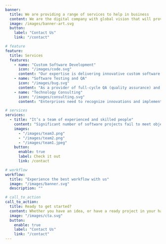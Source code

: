 ```yaml
---
banner:
  title: We are providing a range of services to help in business
  content: We are the digital company with global vision that will provide you consultancy services, development and maintenance solutions, and evolved technology services. Veedux is a high value IT services and digital transformation consulting
  image: /images/banner-art.svg
  button:
    label: "Contact Us"
    link: "/contact"

# feature
feature:
  title: Services
  features:
    - name: "Custom Software Development"
      icon: "/images/code.svg"
      content: "Our expertise is delivering innovative custom software solutions in accordance with specific user requirements. With Veedux, you get the confidence and convenience because we are ready to listen and provide you with the best possible solution. We always adjust our process to suit your specific needs!"
    - name: "Software Testing and QA"
      icon: "/images/bug.svg"
      content: "As a provider of full-cycle QA (quality assurance) and application testing we offer a package of services designed to help companies achieve their software testing objectives and minimize costs. Boost your software testing effort with outsourced software testing services from Veedux."
    - name: "Technology Consulting"
      icon: "/images/consulting.svg"
      content: "Enterprises need to recognize innovations and implement them to be ahead of the mainstream. From resolving specific IT related issues to strategic business transformation fueled by IT, Veedux delivers technology consulting services to companies across various domain areas."

# services
services:
  - title: "It’s a team of experienced and skilled people"
    content: "Significant number of software projects fail to meet objectives or suffer schedule and/or budget overruns because issues are discovered too late."
    images:
      - "/images/team3.png"
      - "/images/team2.png"
      - "/images/team1.jpeg"
    button:
      enable: true
      label: Check it out
      link: /contact

# workflow
workflow:
  title: "Experience the best workflow with us"
  image: "/images/banner.svg"
  description: ""

# call_to_action
call_to_action:
  title: Ready to get started?
  content: Whether you have an idea, or have a ready project in your hands, we’d love to team up with you and talk.
  image: "/images/cta.svg"
  button:
    enable: true
    label: "Contact Us"
    link: "/contact"
---
```

